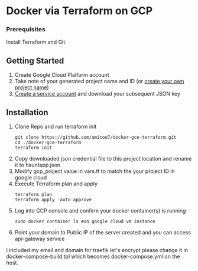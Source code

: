 # Docker via Terraform on GCP

### Prerequisites

Install Terraform and Git.

## Getting Started

1. Create Google Cloud Platform account
2. Take note of your generated project name and ID (or [create your own project name](https://console.cloud.google.com/cloud-resource-manager?_ga=2.152268665.-1101307456.1571267735))
3. [Create a service account](https://cloud.google.com/video-intelligence/docs/common/auth#creating_a_service_account_in_the) and download your subsequent JSON key

## Installation

1. Clone Repo and run terraform init
   ```
   git clone https://github.com/amitoo7/docker-gce-terraform.git
   cd ./docker-gce-terraform
   terraform init
   ```
2. Copy downloaded json credential file to this project location and rename it to hauntapp.json
3. Modify gcp_project value in vars.tf to match the your project ID in google cloud
4. Execute Terraform plan and apply
   ```
   terraform plan
   terraform apply -auto-approve
   ```
5. Log into GCP console and confirm your docker container(s) is running
   ```
   sudo docker container ls #on google cloud vm instance
   ```
6. Point your domain to Public IP of the server created and you can access api-gateway service


I included my email and domain for traefik let's encrypt please change it in docker-compose-build.tpl which becomes docker-compose.yml on the host.
